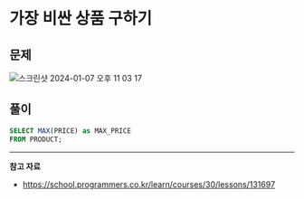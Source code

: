 # 가장 비싼 상품 구하기

## 문제

![스크린샷 2024-01-07 오후 11 03 17](https://github.com/Heo-y-y/development-blog/assets/112863029/769975b8-bc64-4a31-883e-70c1b38b7c55)

## 풀이

```sql
SELECT MAX(PRICE) as MAX_PRICE
FROM PRODUCT;
```

---

**참고 자료**

- <https://school.programmers.co.kr/learn/courses/30/lessons/131697>
